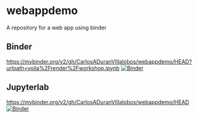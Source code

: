 # webappdemo
A repository for a web app using binder

## Binder
https://mybinder.org/v2/gh/CarlosADuranVIllalobos/webappdemo/HEAD?urlpath=voila%2Frender%2Fworkshop.ipynb
[![Binder](https://mybinder.org/badge_logo.svg)](https://mybinder.org/v2/gh/CarlosADuranVIllalobos/webappdemo/HEAD?urlpath=voila%2Frender%2Fworkshop.ipynb)

## Jupyterlab
https://mybinder.org/v2/gh/CarlosADuranVIllalobos/webappdemo/HEAD
[![Binder](https://mybinder.org/badge_logo.svg)](https://mybinder.org/v2/gh/CarlosADuranVIllalobos/webappdemo/HEAD)

